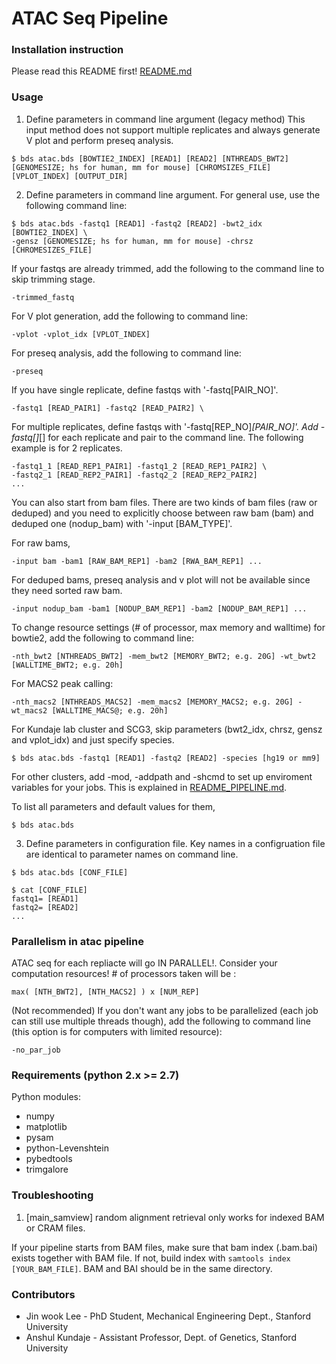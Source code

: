 ATAC Seq Pipeline
===================================================


### Installation instruction

Please read this README first!
<a href="../README.md">README.md</a>


### Usage

1) Define parameters in command line argument (legacy method)
This input method does not support multiple replicates and always generate V plot and perform preseq analysis.
```
$ bds atac.bds [BOWTIE2_INDEX] [READ1] [READ2] [NTHREADS_BWT2] [GENOMESIZE; hs for human, mm for mouse] [CHROMSIZES_FILE] [VPLOT_INDEX] [OUTPUT_DIR]
```

2) Define parameters in command line argument.
For general use, use the following command line:
```
$ bds atac.bds -fastq1 [READ1] -fastq2 [READ2] -bwt2_idx [BOWTIE2_INDEX] \
-gensz [GENOMESIZE; hs for human, mm for mouse] -chrsz [CHROMESIZES_FILE]
```

If your fastqs are already trimmed, add the following to the command line to skip trimming stage.
```
-trimmed_fastq
```

For V plot generation, add the following to command line:
```
-vplot -vplot_idx [VPLOT_INDEX] 
```

For preseq analysis, add the following to command line:
```
-preseq
```

If you have single replicate, define fastqs with '-fastq[PAIR_NO]'.
```
-fastq1 [READ_PAIR1] -fastq2 [READ_PAIR2] \
```

For multiple replicates, define fastqs with '-fastq[REP_NO]_[PAIR_NO]'. Add -fastq[]_[] for each replicate and pair to the command line. The following example is for 2 replicates.
```
-fastq1_1 [READ_REP1_PAIR1] -fastq1_2 [READ_REP1_PAIR2] \
-fastq2_1 [READ_REP2_PAIR1] -fastq2_2 [READ_REP2_PAIR2]
...
```

You can also start from bam files. There are two kinds of bam files (raw or deduped) and you need to explicitly choose between raw bam (bam) and deduped one (nodup_bam) with '-input [BAM_TYPE]'.

For raw bams,
```
-input bam -bam1 [RAW_BAM_REP1] -bam2 [RWA_BAM_REP1] ...
```

For deduped bams, preseq analysis and v plot will not be available since they need sorted raw bam.
```
-input nodup_bam -bam1 [NODUP_BAM_REP1] -bam2 [NODUP_BAM_REP1] ...
```

To change resource settings (# of processor, max memory and walltime) for bowtie2, add the following to command line:
```
-nth_bwt2 [NTHREADS_BWT2] -mem_bwt2 [MEMORY_BWT2; e.g. 20G] -wt_bwt2 [WALLTIME_BWT2; e.g. 20h]
```

For MACS2 peak calling:
```
-nth_macs2 [NTHREADS_MACS2] -mem_macs2 [MEMORY_MACS2; e.g. 20G] -wt_macs2 [WALLTIME_MACS@; e.g. 20h]
```

For Kundaje lab cluster and SCG3, skip parameters (bwt2_idx, chrsz, gensz and vplot_idx) and just specify species.
```
$ bds atac.bds -fastq1 [READ1] -fastq2 [READ2] -species [hg19 or mm9]
```

For other clusters, add -mod, -addpath and -shcmd to set up enviroment variables for your jobs. This is explained in <a href="https://github.com/kundajelab/ENCODE_chipseq_pipeline/blob/master/README_PIPELINE.md">README_PIPELINE.md</a>.

To list all parameters and default values for them,
```
$ bds atac.bds
```



3) Define parameters in configuration file.
Key names in a configruation file are identical to parameter names on command line. 
```
$ bds atac.bds [CONF_FILE]

$ cat [CONF_FILE]
fastq1= [READ1]
fastq2= [READ2]
...
```


### Parallelism in atac pipeline

ATAC seq for each repliacte will go IN PARALLEL!. Consider your computation resources! # of processors taken will be :
```
max( [NTH_BWT2], [NTH_MACS2] ) x [NUM_REP]
```

(Not recommended) If you don't want any jobs to be parallelized (each job can still use multiple threads though), add the following to command line (this option is for computers with limited resource):
```
-no_par_job
```

### Requirements (python 2.x >= 2.7)

Python modules:
- numpy
- matplotlib
- pysam
- python-Levenshtein
- pybedtools
- trimgalore



### Troubleshooting

1) [main_samview] random alignment retrieval only works for indexed BAM or CRAM files.

If your pipeline starts from BAM files, make sure that bam index (.bam.bai) exists together with BAM file. If not, build index with `samtools index [YOUR_BAM_FILE]`. BAM and BAI should be in the same directory.



### Contributors

* Jin wook Lee - PhD Student, Mechanical Engineering Dept., Stanford University
* Anshul Kundaje - Assistant Professor, Dept. of Genetics, Stanford University
